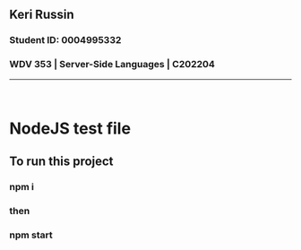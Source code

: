 ## Keri Russin
### Student ID: 0004995332
### WDV 353 | Server-Side Languages | C202204
----

<br>

# NodeJS test file
## To run this project
### npm i
### then
### npm start